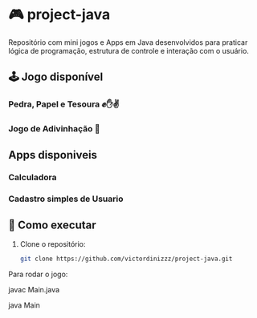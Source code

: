 # 🎮 project-java

Repositório com mini jogos e Apps em Java desenvolvidos para praticar lógica de programação, estrutura de controle e interação com o usuário.

## 🕹️ Jogo disponível
### Pedra, Papel e Tesoura ✊✋✌
### Jogo de Adivinhação 🎯

## Apps disponiveis
### Calculadora
### Cadastro simples de Usuario

## 📂 Como executar

1. Clone o repositório:
   ```bash
   git clone https://github.com/victordinizzz/project-java.git

Para rodar o jogo:

javac Main.java


java Main
